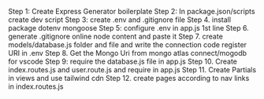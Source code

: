 Step 1: Create Express Generator boilerplate
Step 2: In package.json/scripts create dev script
Step 3: create .env and .gitignore file
Step 4. install package dotenv mongoose
Step 5: configure .env in app.js 1st line
Step 6. generate .gitignore online node content and paste it
Step 7. create models/database.js folder and file and write the connection code register URI in .env
Step 8. Get the Mongo Uri from mongo atlas connect/mogodb for vscode
Step 9: require the database.js file in app.js
Step 10. Create index.routes.js and user.route.js and require in app.js
Step 11. Create Partials in views and use tailwind cdn
Step 12. create pages according to nav links in index.routes.js
